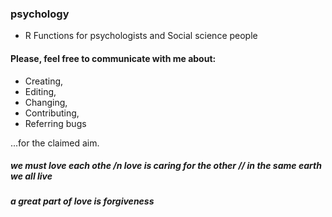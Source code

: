 ### psychology
* R Functions for psychologists and Social science people

#### Please, feel free to communicate with me about:
* Creating, 
* Editing, 
* Changing, 
* Contributing, 
* Referring bugs 


...for the claimed aim. 

 ##### we must love each othe /n love is caring for the other // in the same earth we all live
 ##### a great part of love is forgiveness
